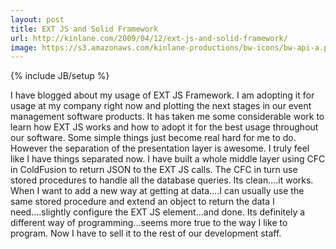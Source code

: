 ```yaml
---
layout: post
title: EXT JS and Solid Framework
url: http://kinlane.com/2009/04/12/ext-js-and-solid-framework/
image: https://s3.amazonaws.com/kinlane-productions/bw-icons/bw-api-a.png
---
```

{% include JB/setup %}
<p>
     I have blogged about my usage of EXT JS Framework. I am adopting it for usage at my company right now and plotting the next stages in our event management software products. It has taken me some considerable work to learn how EXT JS works and how to adopt it for the best usage throughout our software. Some simple things just become real hard for me to do. However the separation of the presentation layer is awesome. I truly feel like I have things separated now. I have built a whole middle layer using CFC in ColdFusion to return JSON to the EXT JS calls. The CFC in turn use stored procedures to handle all the database queries. Its clean....it works. When I want to add a new way at getting at data....I can usually use the same stored procedure and extend an object to return the data I need....slightly configure the EXT JS element...and done. Its definitely a different way of programming...seems more true to the way I like to program. Now I have to sell it to the rest of our development staff.
</p>